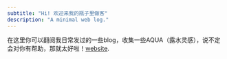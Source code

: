 ```yaml
---
subtitle: "Hi! 欢迎来我的瓶子里做客"
description: "A minimal web log."
---
```

在这里你可以翻阅我日常发过的一些blog，收集一些AQUA（露水灵感），说不定会对你有帮助，那就太好啦！[website](https://darioamodei.com/).